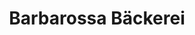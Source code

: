 ---
title: "Barbarossa Bäckerei"
url: /kaiserslautern/barbarossa-baeckerei-zollamtstrasse/
shop: Bäckerei
---